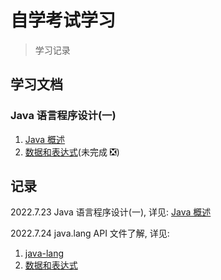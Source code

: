 # 自学考试学习

> 学习记录

## 学习文档

### Java 语言程序设计(一)

1. [Java 概述](docs/java/Java概述.md)
2. [数据和表达式](docs/java/数据和表达式.md)(未完成 ❎)

## 记录

2022.7.23 Java 语言程序设计(一), 详见: [Java 概述](docs/java/Java概述.md)

2022.7.24 java.lang API 文件了解, 详见:

1. [java-lang](docs/java/java-lang.md)
2. [数据和表达式](docs/java/数据和表达式.md)
